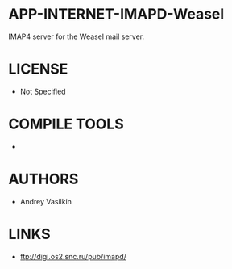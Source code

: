 # APP-INTERNET-IMAPD-Weasel
 IMAP4 server for the Weasel mail server.

LICENSE
===============
* Not Specified

COMPILE TOOLS
===============
* 
 
AUTHORS
===============
* Andrey Vasilkin

LINKS
===============
* ftp://digi.os2.snc.ru/pub/imapd/
